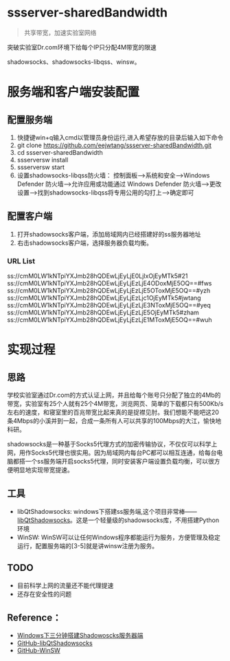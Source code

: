 # ssserver-sharedBandwidth

> 共享带宽，加速实验室网络

突破实验室Dr.com环境下给每个IP只分配4M带宽的限速

shadowsocks、shadowsocks-libqss、winsw。

# 服务端和客户端安装配置

## 配置服务端
1. 快捷键win+q输入cmd以管理员身份运行,进入希望存放的目录后输入如下命令
2. git clone https://github.com/eejwtang/ssserver-sharedBandwidth.git
3. cd ssserver-sharedBandwidth
4. ssserversw install 
5. ssserversw start
6. 设置shadowsocks-libqss防火墙：
	控制面板-->系统和安全-->Windows Defender 防火墙-->允许应用或功能通过 Windows Defender 防火墙-->更改设置-->找到shadowsocks-libqss将专用公用的勾打上-->确定即可

## 配置客户端

1. 打开shadowsocks客户端，添加局域网内已经搭建好的ss服务器地址
2. 右击shadowsocks客户端，选择服务器负载均衡。

### URL List
ss://cmM0LW1kNTpiYXJmb28hQDEwLjEyLjE0LjIxOjEyMTk5#21
ss://cmM0LW1kNTpiYXJmb28hQDEwLjEyLjEzLjE4ODoxMjE5OQ==#fws
ss://cmM0LW1kNTpiYXJmb28hQDEwLjEyLjEzLjE5OToxMjE5OQ==#yzh
ss://cmM0LW1kNTpiYXJmb28hQDEwLjEyLjEzLjc1OjEyMTk5#jwtang
ss://cmM0LW1kNTpiYXJmb28hQDEwLjEyLjEzLjE3NToxMjE5OQ==#yeq
ss://cmM0LW1kNTpiYXJmb28hQDEwLjEyLjEzLjE5OjEyMTk5#zham
ss://cmM0LW1kNTpiYXJmb28hQDEwLjEyLjEzLjE1MToxMjE5OQ==#wuh

# 实现过程

## 思路
学校实验室通过Dr.com的方式认证上网，并且给每个账号只分配了独立的4Mb的带宽，实验室有25个人就有25个4M带宽，浏览网页、简单的下载都只有500Kb/s左右的速度，和寝室里的百兆带宽比起来真的是捉襟见肘。我们想能不能吧这20条4Mbps的小溪并到一起，合成一条所有人可以共享的100Mbps的大江，愉快地科研。

shadowsocks是一种基于Socks5代理方式的加密传输协议，不仅仅可以科学上网，用作Socks5代理也很实用。因为局域网内每台PC都可以相互连通，给每台电脑都搭一个ss服务端开启socks5代理，同时安装客户端设置负载均衡，可以很方便明显地实现带宽提速。

## 工具
- libQtShadowsocks:
	windows下搭建ss服务端,这个项目非常棒——[libQtShadowsocks](https://github.com/shadowsocks/libQtShadowsocks)。这是一个轻量级的shadowsocks库，不用搭建Python环境
- WinSW:
	WinSW可以让任何Windows程序都能运行为服务，方便管理及稳定运行，配置服务端的[3-5]就是讲winsw注册为服务。

## TODO
- 目前科学上网的流量还不能代理提速
- 还存在安全性的问题

## Reference：
- [Windows下三分钟搭建Shadowoscks服务器端](https://www.librehat.com/three-minutes-to-set-up-shadowsocks-server-on-windows/)
- [GitHub-libQtShadowsocks](https://github.com/shadowsocks/libQtShadowsocks)
- [GitHub-WinSW](https://github.com/kohsuke/winsw)
